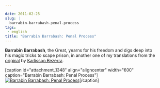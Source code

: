 ```yaml
---

date: 2011-02-25
slug: |
  barrabin-barrabash-penal-process
tags:
 - english
title: "Barrabin Barrabash: Penal Process"
---
```


**Barrabin Barrabash**, the Great, yearns for his freedom and digs deep
into his magic tricks to scape prison, in another one of my translations
from the [original](http://nerdson.com/blog/processo-penal/)
by [Karlisson Bezerra](http://nerdson.com/).

\[caption id="attachment_1348" align="aligncenter" width="600"
caption="Barrabin Barrabash: Penal Process"\][![Barrabin Barrabash:
Penal
Process](http://www.ogmaciel.com/wp-content/uploads/2011/02/nerdson244.png)](http://www.ogmaciel.com/wp-content/uploads/2011/02/nerdson244.png)\[/caption\]
